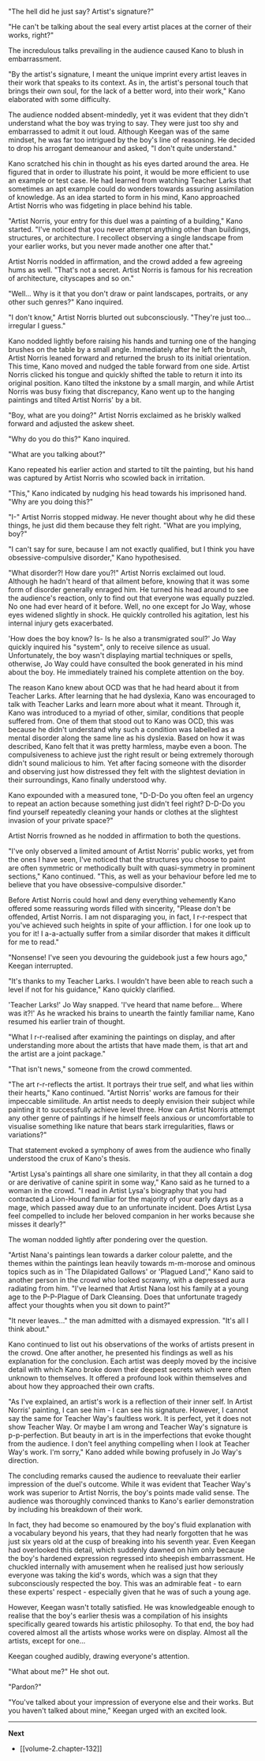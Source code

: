 
"The hell did he just say? Artist's signature?"

"He can't be talking about the seal every artist places at the corner of their works, right?"

The incredulous talks prevailing in the audience caused Kano to blush in embarrassment.

"By the artist's signature, I meant the unique imprint every artist leaves in their work that speaks to its context. As in, the artist's personal touch that brings their own soul, for the lack of a better word, into their work," Kano elaborated with some difficulty.

The audience nodded absent-mindedly, yet it was evident that they didn't understand what the boy was trying to say. They were just too shy and embarrassed to admit it out loud. Although Keegan was of the same mindset, he was far too intrigued by the boy's line of reasoning. He decided to drop his arrogant demeanour and asked, "I don't quite understand."

Kano scratched his chin in thought as his eyes darted around the area. He figured that in order to illustrate his point, it would be more efficient to use an example or test case. He had learned from watching Teacher Larks that sometimes an apt example could do wonders towards assuring assimilation of knowledge. As an idea started to form in his mind, Kano approached Artist Norris who was fidgeting in place behind his table.

"Artist Norris, your entry for this duel was a painting of a building," Kano started. "I've noticed that you never attempt anything other than buildings, structures, or architecture. I recollect observing a single landscape from your earlier works, but you never made another one after that."

Artist Norris nodded in affirmation, and the crowd added a few agreeing hums as well. "That's not a secret. Artist Norris is famous for his recreation of architecture, cityscapes and so on."

"Well... Why is it that you don't draw or paint landscapes, portraits, or any other such genres?" Kano inquired.

"I don't know," Artist Norris blurted out subconsciously. "They're just too... irregular I guess."

Kano nodded lightly before raising his hands and turning one of the hanging brushes on the table by a small angle. Immediately after he left the brush, Artist Norris leaned forward and returned the brush to its initial orientation. This time, Kano moved and nudged the table forward from one side. Artist Norris clicked his tongue and quickly shifted the table to return it into its original position. Kano tilted the inkstone by a small margin, and while Artist Norris was busy fixing that discrepancy, Kano went up to the hanging paintings and tilted Artist Norris' by a bit.

"Boy, what are you doing?" Artist Norris exclaimed as he briskly walked forward and adjusted the askew sheet.

"Why do you do this?" Kano inquired.

"What are you talking about?"

Kano repeated his earlier action and started to tilt the painting, but his hand was captured by Artist Norris who scowled back in irritation.

"This," Kano indicated by nudging his head towards his imprisoned hand. "Why are you doing this?"

"I-" Artist Norris stopped midway. He never thought about why he did these things, he just did them because they felt right. "What are you implying, boy?"

"I can't say for sure, because I am not exactly qualified, but I think you have obsessive-compulsive disorder," Kano hypothesised.

"What disorder?! How dare you?!" Artist Norris exclaimed out loud. Although he hadn't heard of that ailment before, knowing that it was some form of disorder generally enraged him. He turned his head around to see the audience's reaction, only to find out that everyone was equally puzzled. No one had ever heard of it before. Well, no one except for Jo Way, whose eyes widened slightly in shock. He quickly controlled his agitation, lest his internal injury gets exacerbated.

'How does the boy know? Is- Is he also a transmigrated soul?' Jo Way quickly inquired his "system", only to receive silence as usual. Unfortunately, the boy wasn't displaying martial techniques or spells, otherwise, Jo Way could have consulted the book generated in his mind about the boy. He immediately trained his complete attention on the boy.

The reason Kano knew about OCD was that he had heard about it from Teacher Larks. After learning that he had dyslexia, Kano was encouraged to talk with Teacher Larks and learn more about what it meant. Through it, Kano was introduced to a myriad of other, similar, conditions that people suffered from. One of them that stood out to Kano was OCD, this was because he didn't understand why such a condition was labelled as a mental disorder along the same line as his dyslexia. Based on how it was described, Kano felt that it was pretty harmless, maybe even a boon. The compulsiveness to achieve just the right result or being extremely thorough didn't sound malicious to him. Yet after facing someone with the disorder and observing just how distressed they felt with the slightest deviation in their surroundings, Kano finally understood why.

Kano expounded with a measured tone, "D-D-Do you often feel an urgency to repeat an action because something just didn't feel right? D-D-Do you find yourself repeatedly cleaning your hands or clothes at the slightest invasion of your private space?"

Artist Norris frowned as he nodded in affirmation to both the questions.

"I've only observed a limited amount of Artist Norris' public works, yet from the ones I have seen, I've noticed that the structures you choose to paint are often symmetric or methodically built with quasi-symmetry in prominent sections," Kano continued. "This, as well as your behaviour before led me to believe that you have obsessive-compulsive disorder."

Before Artist Norris could howl and deny everything vehemently Kano offered some reassuring words filled with sincerity, "Please don't be offended, Artist Norris. I am not disparaging you, in fact, I r-r-respect that you've achieved such heights in spite of your affliction. I for one look up to you for it! I a-a-actually suffer from a similar disorder that makes it difficult for me to read."

"Nonsense! I've seen you devouring the guidebook just a few hours ago," Keegan interrupted.

"It's thanks to my Teacher Larks. I wouldn't have been able to reach such a level if not for his guidance," Kano quickly clarified.

'Teacher Larks!' Jo Way snapped. 'I've heard that name before... Where was it?!' As he wracked his brains to unearth the faintly familiar name, Kano resumed his earlier train of thought.

"What I r-r-realised after examining the paintings on display, and after understanding more about the artists that have made them, is that art and the artist are a joint package."

"That isn't news," someone from the crowd commented.

"The art r-r-reflects the artist. It portrays their true self, and what lies within their hearts," Kano continued. "Artist Norris' works are famous for their impeccable similitude. An artist needs to deeply envision their subject while painting it to successfully achieve level three. How can Artist Norris attempt any other genre of paintings if he himself feels anxious or uncomfortable to visualise something like nature that bears stark irregularities, flaws or variations?"

That statement evoked a symphony of awes from the audience who finally understood the crux of Kano's thesis.

"Artist Lysa's paintings all share one similarity, in that they all contain a dog or are derivative of canine spirit in some way," Kano said as he turned to a woman in the crowd. "I read in Artist Lysa's biography that you had contracted a Lion-Hound familiar for the majority of your early days as a mage, which passed away due to an unfortunate incident. Does Artist Lysa feel compelled to include her beloved companion in her works because she misses it dearly?"

The woman nodded lightly after pondering over the question.

"Artist Nana's paintings lean towards a darker colour palette, and the themes within the paintings lean heavily towards m-m-morose and ominous topics such as in 'The Dilapidated Gallows' or 'Plagued Land'," Kano said to another person in the crowd who looked scrawny, with a depressed aura radiating from him. "I've learned that Artist Nana lost his family at a young age to the P-P-Plague of Dark Cleansing. Does that unfortunate tragedy affect your thoughts when you sit down to paint?"

"It never leaves..." the man admitted with a dismayed expression. "It's all I think about."

Kano continued to list out his observations of the works of artists present in the crowd. One after another, he presented his findings as well as his explanation for the conclusion. Each artist was deeply moved by the incisive detail with which Kano broke down their deepest secrets which were often unknown to themselves. It offered a profound look within themselves and about how they approached their own crafts.

"As I've explained, an artist's work is a reflection of their inner self. In Artist Norris' painting, I can see him - I can see his signature. However, I cannot say the same for Teacher Way's faultless work. It is perfect, yet it does not show Teacher Way. Or maybe I am wrong and Teacher Way's signature is p-p-perfection. But beauty in art is in the imperfections that evoke thought from the audience. I don't feel anything compelling when I look at Teacher Way's work. I'm sorry," Kano added while bowing profusely in Jo Way's direction.

The concluding remarks caused the audience to reevaluate their earlier impression of the duel's outcome. While it was evident that Teacher Way's work was superior to Artist Norris, the boy's points made valid sense. The audience was thoroughly convinced thanks to Kano's earlier demonstration by including his breakdown of their work.

In fact, they had become so enamoured by the boy's fluid explanation with a vocabulary beyond his years, that they had nearly forgotten that he was just six years old at the cusp of breaking into his seventh year. Even Keegan had overlooked this detail, which suddenly dawned on him only because the boy's hardened expression regressed into sheepish embarrassment. He chuckled internally with amusement when he realised just how seriously everyone was taking the kid's words, which was a sign that they subconsciously respected the boy. This was an admirable feat - to earn these experts' respect - especially given that he was of such a young age.

However, Keegan wasn't totally satisfied. He was knowledgeable enough to realise that the boy's earlier thesis was a compilation of his insights specifically geared towards his artistic philosophy. To that end, the boy had covered almost all the artists whose works were on display. Almost all the artists, except for one...

Keegan coughed audibly, drawing everyone's attention.

"What about me?" He shot out.

"Pardon?"

"You've talked about your impression of everyone else and their works. But you haven't talked about mine," Keegan urged with an excited look.

____

**Next**
* [[volume-2.chapter-132]]